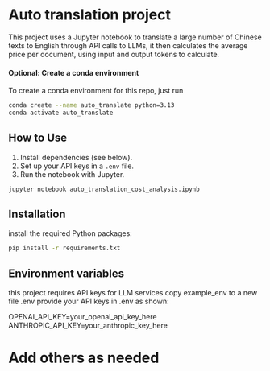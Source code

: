 # Auto translation project

This project uses a Jupyter notebook to translate a large number of Chinese texts to English through API calls to LLMs, it then calculates the average price per document, using input and output tokens to calculate.


#### Optional: Create a conda environment

To create a conda environment for this repo, just run

```bash
conda create --name auto_translate python=3.13
conda activate auto_translate
```
## How to Use

1. Install dependencies (see below).
2. Set up your API keys in a `.env` file.
3. Run the notebook with Jupyter.

```bash
jupyter notebook auto_translation_cost_analysis.ipynb
```

## Installation

install the required Python packages:
```bash
pip install -r requirements.txt
```

## Environment variables
this project requires API keys for LLM services copy example_env to a new file .env
provide your API keys in .env as shown:

OPENAI_API_KEY=your_openai_api_key_here
ANTHROPIC_API_KEY=your_anthropic_key_here
# Add others as needed



